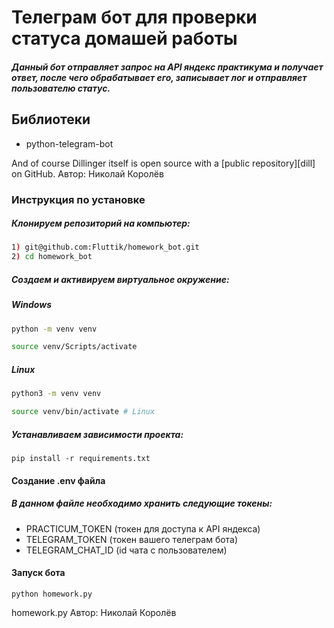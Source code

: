 # Телеграм бот для проверки статуса домашей работы
##### Данный бот отправляет запрос на API яндекс практикума и получает ответ, после чего обрабатывает его, записывает лог и отправляет пользователю статус.


## Библиотеки 
- python-telegram-bot


And of course Dillinger itself is open source with a [public repository][dill]
 on GitHub.
Автор: Николай Королёв
### Инструкция по установке
##### Клонируем репозиторий на компьютер:

```bash
1) git@github.com:Fluttik/homework_bot.git
2) cd homework_bot
```

##### Cоздаем и активируем виртуальное окружение:
##### Windows

```bash
python -m venv venv 
```
```bash
source venv/Scripts/activate 
```

 ##### Linux
```bash
python3 -m venv venv 
```

```bash
source venv/bin/activate # Linux
```
##### Устанавливаем зависимости проекта:


```
pip install -r requirements.txt
```
#### Создание .env файла
##### В данном файле необходимо хранить следующие токены:
 - PRACTICUM_TOKEN (токен для доступа к API яндекса)
 - TELEGRAM_TOKEN (токен вашего телеграм бота)
 - TELEGRAM_CHAT_ID (id чата с пользователем)

#### Запуск бота
```
python homework.py
```
homework.py
Автор: Николай Королёв
